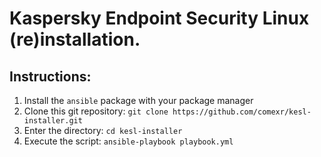 Kaspersky Endpoint Security Linux (re)installation.
=======================================================================

Instructions:
-------------
1. Install the `ansible` package with your package manager
2. Clone this git repository: `git clone https://github.com/comexr/kesl-installer.git`
3. Enter the directory: `cd kesl-installer`
4. Execute the script: `ansible-playbook playbook.yml`
